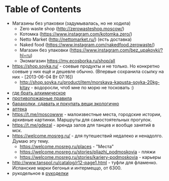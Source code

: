 
# Table of Contents



<div class="preview" id="org2000a45">

</div>

-   Магазины без упаковки (задумывалась, но не ходила)
    -   Zero waste shop (<http://zerowasteshop.moscow/>)
    -   Котомка (<https://www.instagram.com/kotomka.zero/>)
    -   Netto Market (<http://nettomarket.ru/>) (есть доставка)
    -   Naked food  (<https://www.instagram.com/nakedfood.zerowaste/>)
    -   Магазин без упаковки (<https://www.instagram.com/bez_upakovki/?hl=ru>)
    -   Экомагазин <https://my.ecosborka.ru/shop/all>
-   <https://shop.soyka.ru/> - соевые продукты и не только. Но конкретно соевые у них ещё и дешевле обычно. (Впервые сохранила ссылку на них - <span class="timestamp-wrapper"><span class="timestamp">[2013-06-04 Вт 07:16]</span></span>)
    -   <http://shop.soyka.ru/product/item/morskaya-kapusta-soyka-20kg-kitay> - водоросли, чтоб мне по морю не тосковать :)
-   [где брать алхимическое](../alchemy/20210421095715-где_брать_алхимическое.publ.md)
-   [противопожарные правила](20210522140722-противопожарные_правила.publ.md)
-   [барахолки, сдавать и покупать вещи экологично](../dress/20210522140925-барахолки_сдавать_и_покупать_вещи.publ.md)
-   [аптека](../householding/20210702114712-аптека.publ.md)
-   <https://t.me/moscowww> - малоизвестные места, городские истории, архивные картинки. Маршруты для самостоятельных прогулок.
-   <https://t.me/gdezal> - аренда залов для танцев и вообще занятий в мск.
-   <https://welcome.mosreg.ru/> - для путешествий недалеко и ненадолго. Думаю эту тему.
    -   <https://welcome.mosreg.ru/places> - "Места"
    -   <https://welcome.mosreg.ru/stories/pliazhi_podmoskovia> - пляжи
    -   <https://welcome.mosreg.ru/stories/kariery-podmoskovia> - карьеры
-   <http://www.tanspol.ru/catalog/r12-page1.html> - туфли для фламенко. Испанские марки бегонья и интермеццо, от 6300.
-   рукодельное в [рукоделки](../householding/20201019144517-рукоделки.publ.md)

